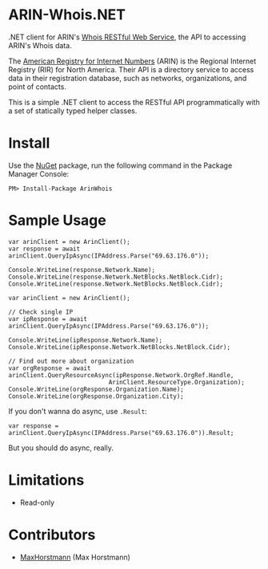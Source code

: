 ARIN-Whois.NET
==============

.NET client for ARIN's [Whois RESTful Web Service](https://www.arin.net/resources/whoisrws/index.html), the API to accessing ARIN's Whois data.


The [American Registry for Internet Numbers](https://www.arin.net/) (ARIN) is the Regional Internet Registry (RIR) for North America. Their API is a directory service to access data in their registration database, such as networks, organizations, and point of contacts.

This is a simple .NET client to access the RESTful API programmatically with a set of statically typed helper classes.

Install
============

Use the [NuGet](https://www.nuget.org/packages/ArinWhois) package, run the following command in the Package Manager Console:

    PM> Install-Package ArinWhois



Sample Usage
============

    var arinClient = new ArinClient();
    var response = await arinClient.QueryIpAsync(IPAddress.Parse("69.63.176.0"));

    Console.WriteLine(response.Network.Name);
    Console.WriteLine(response.Network.NetBlocks.NetBlock.Cidr);
    Console.WriteLine(response.Network.NetBlocks.NetBlock.Cidr);

    var arinClient = new ArinClient();
    
    // Check single IP
    var ipResponse = await arinClient.QueryIpAsync(IPAddress.Parse("69.63.176.0"));
    
    Console.WriteLine(ipResponse.Network.Name);
    Console.WriteLine(ipResponse.Network.NetBlocks.NetBlock.Cidr);
    
    // Find out more about organization
    var orgResponse = await arinClient.QueryResourceAsync(ipResponse.Network.OrgRef.Handle, 
								ArinClient.ResourceType.Organization);
    Console.WriteLine(orgResponse.Organization.Name);
    Console.WriteLine(orgResponse.Organization.City);
	

If you don't wanna do async, use `.Result`: 

    var response = arinClient.QueryIpAsync(IPAddress.Parse("69.63.176.0")).Result;
    
But you should do async, really.


Limitations
===========
* Read-only



Contributors
============
* [MaxHorstmann](https://github.com/MaxHorstmann) (Max Horstmann)



